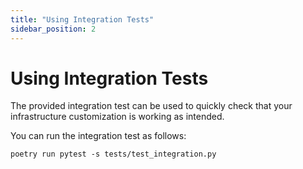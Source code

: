 ```yaml
---
title: "Using Integration Tests"
sidebar_position: 2
---
```


# Using Integration Tests
The provided integration test can be used to quickly check that your infrastructure customization is working as intended.

You can run the integration test as follows:

```
poetry run pytest -s tests/test_integration.py
```

